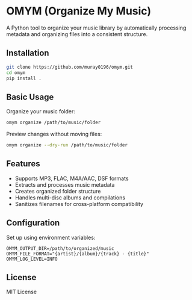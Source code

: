 # OMYM (Organize My Music)

A Python tool to organize your music library by automatically processing metadata and organizing files into a consistent structure.

## Installation

```bash
git clone https://github.com/muray0196/omym.git
cd omym
pip install .
```

## Basic Usage

Organize your music folder:
```bash
omym organize /path/to/music/folder
```

Preview changes without moving files:
```bash
omym organize --dry-run /path/to/music/folder
```

## Features

- Supports MP3, FLAC, M4A/AAC, DSF formats
- Extracts and processes music metadata
- Creates organized folder structure
- Handles multi-disc albums and compilations
- Sanitizes filenames for cross-platform compatibility

## Configuration

Set up using environment variables:

```env
OMYM_OUTPUT_DIR=/path/to/organized/music
OMYM_FILE_FORMAT="{artist}/{album}/{track} - {title}"
OMYM_LOG_LEVEL=INFO
```

## License

MIT License 